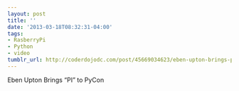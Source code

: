 ```yaml
---
layout: post
title: ''
date: '2013-03-18T08:32:31-04:00'
tags:
- RasberryPi
- Python
- video
tumblr_url: http://coderdojodc.com/post/45669034623/eben-upton-brings-pi-to-pycon
---
```

Eben Upton Brings “PI” to PyCon

